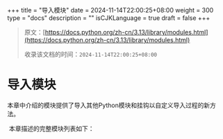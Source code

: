 +++
title = "导入模块"
date = 2024-11-14T22:00:25+08:00
weight = 300
type = "docs"
description = ""
isCJKLanguage = true
draft = false
+++

> 原文：[https://docs.python.org/zh-cn/3.13/library/modules.html](https://docs.python.org/zh-cn/3.13/library/modules.html)
>
> 收录该文档的时间：`2024-11-14T22:00:25+08:00`

# 导入模块

​	本章中介绍的模块提供了导入其他Python模块和挂钩以自定义导入过程的新方法。

​	本章描述的完整模块列表如下：
